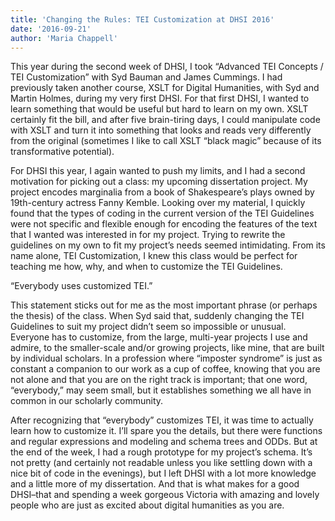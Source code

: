 ```yaml
---
title: 'Changing the Rules: TEI Customization at DHSI 2016'
date: '2016-09-21'
author: 'Maria Chappell'
---
```

This year during the second week of DHSI, I took “Advanced TEI Concepts / TEI Customization” with Syd Bauman and James Cummings. I had previously taken another course, XSLT for Digital Humanities, with Syd and Martin Holmes, during my very first DHSI. For that first DHSI, I wanted to learn something that would be useful but hard to learn on my own. XSLT certainly fit the bill, and after five brain-tiring days, I could manipulate code with XSLT and turn it into something that looks and reads very differently from the original (sometimes I like to call XSLT “black magic” because of its transformative potential).

For DHSI this year, I again wanted to push my limits, and I had a second motivation for picking out a class: my upcoming dissertation project. My project encodes marginalia from a book of Shakespeare’s plays owned by 19th-century actress Fanny Kemble. Looking over my material, I quickly found that the types of coding in the current version of the TEI Guidelines were not specific and flexible enough for encoding the features of the text that I wanted was interested in for my project. Trying to rewrite the guidelines on my own to fit my project’s needs seemed intimidating. From its name alone, TEI Customization, I knew this class would be perfect for teaching me how, why, and when to customize the TEI Guidelines.

“Everybody uses customized TEI.”

This statement sticks out for me as the most important phrase (or perhaps the thesis) of the class. When Syd said that, suddenly changing the TEI Guidelines to suit my project didn’t seem so impossible or unusual. Everyone has to customize, from the large, multi-year projects I use and admire, to the smaller-scale and/or growing projects, like mine, that are built by individual scholars. In a profession where “imposter syndrome” is just as constant a companion to our work as a cup of coffee, knowing that you are not alone and that you are on the right track is important; that one word, “everybody,” may seem small, but it establishes something we all have in common in our scholarly community.

After recognizing that “everybody” customizes TEI, it was time to actually learn how to customize it. I’ll spare you the details, but there were functions and regular expressions and modeling and schema trees and ODDs. But at the end of the week, I had a rough prototype for my project’s schema. It’s not pretty (and certainly not readable unless you like settling down with a nice bit of code in the evenings), but I left DHSI with a lot more knowledge and a little more of my dissertation. And that is what makes for a good DHSI–that and spending a week gorgeous Victoria with amazing and lovely people who are just as excited about digital humanities as you are.
